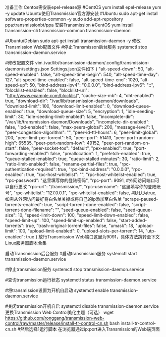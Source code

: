 准备工作
Centos需安装epel-release源
#CentOS
yum install epel-release
yum -y update
Ubuntu使用Transmission官方源安装
#Ubuntu
sudo apt-get install software-properties-common -y
sudo add-apt-repository ppa:transmissionbt/ppa
安装Transmission
#CentOS
yum install transmission-cli transmission-common transmission-daemon

#Ubuntu/Debian
sudo apt-get install transmission-daemon -y
修改Transmission Web配置文件
#停止Transmisson后台服务
systemctl stop transmission-daemon.service

#修改配置文件
vim /var/lib/transmission-daemon/.config/transmission-daemon/settings.json
Settings.json文件如下
{
    "alt-speed-down": 50,
    "alt-speed-enabled": false,
    "alt-speed-time-begin": 540,
    "alt-speed-time-day": 127,
    "alt-speed-time-enabled": false,
    "alt-speed-time-end": 1020,
    "alt-speed-up": 50,
    "bind-address-ipv4": "0.0.0.0",
    "bind-address-ipv6": "::",
    "blocklist-enabled": false,
    "blocklist-url": "<http://www.example.com/blocklist>",
    "cache-size-mb": 4,
    "dht-enabled": true,
    "download-dir": "/var/lib/transmission-daemon/downloads",
    "download-limit": 100,
    "download-limit-enabled": 0,
    "download-queue-enabled": true,
    "download-queue-size": 5,
    "encryption": 1,
    "idle-seeding-limit": 30,
    "idle-seeding-limit-enabled": false,
    "incomplete-dir": "/var/lib/transmission-daemon/Downloads",
    "incomplete-dir-enabled": false,
    "lpd-enabled": false,
    "max-peers-global": 200,
    "message-level": 1,
    "peer-congestion-algorithm": "",
    "peer-id-ttl-hours": 6,
    "peer-limit-global": 200,
    "peer-limit-per-torrent": 50,
    "peer-port": 51413,
    "peer-port-random-high": 65535,
    "peer-port-random-low": 49152,
    "peer-port-random-on-start": false,
    "peer-socket-tos": "default",
    "pex-enabled": true,
    "port-forwarding-enabled": false,
    "preallocation": 1,
    "prefetch-enabled": true,
    "queue-stalled-enabled": true,
    "queue-stalled-minutes": 30,
    "ratio-limit": 2,
    "ratio-limit-enabled": false,
    "rename-partial-files": true,
    "rpc-authentication-required": true,
    "rpc-bind-address": "0.0.0.0",
    "rpc-enabled": true,
    "rpc-host-whitelist": "",
    "rpc-host-whitelist-enabled": true, 
    "rpc-password": "这里填写你的登陆密码",
    "rpc-port": 9091, #外网访问端口可以自行更改
    "rpc-url": "/transmission/",
    "rpc-username": "这里填写你的登陆账号",
    "rpc-whitelist": "127.0.0.1",
    "rpc-whitelist-enabled": false, #默认为true, 如需从外网访问最好将白名单关掉或将自己的ip添加至白名单
    "scrape-paused-torrents-enabled": true,
    "script-torrent-done-enabled": false,
    "script-torrent-done-filename": "",
    "seed-queue-enabled": false,
    "seed-queue-size": 10,
    "speed-limit-down": 100,
    "speed-limit-down-enabled": false,
    "speed-limit-up": 100,
    "speed-limit-up-enabled": false,
    "start-added-torrents": true,
    "trash-original-torrent-files": false,
    "umask": 18,
    "upload-limit": 100,
    "upload-limit-enabled": 0,
    "upload-slots-per-torrent": 14,
    "utp-enabled": true
}
放行Transmission Web端口这里为9091，具体方法跳转至下文
Linux服务器脚本合集

启动Transmission后台服务
#启动transmission服务
systemctl start transmission-daemon.service

#停止transmission服务
systemctl stop transmission-daemon.service

#查询transmission运行状态
systemctl status transmission-daemon.service

#将transmission设置为开机自启动
systemctl enable transmission-daemon.service

#关闭transmission开机自启
systemctl disable transmission-daemon.service
更换Transmission Web Control美化主题（可选）
wget <https://github.com/ronggang/transmission-web-control/raw/master/release/install-tr-control-cn.sh>
bash install-tr-control-cn.sh
#然后选择1运行脚本
在浏览器通过ip:port进入Transmission的Web端页面
